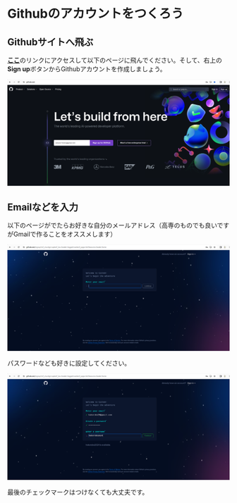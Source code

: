 # Githubのアカウントをつくろう

## Githubサイトへ飛ぶ
[**ここ**](https://github.co.jp/)のリンクにアクセスして以下のページに飛んでください。そして、右上の**Sign up**ボタンからGithubアカウントを作成しましょう。

![image](./img/create_account.png)

## Emailなどを入力
以下のページがでたらお好きな自分のメールアドレス（高専のものでも良いですがGmailで作ることをオススメします）

![image](./img/input_email.png)

パスワードなども好きに設定してください。

![image](./img/input_pass.png)

最後のチェックマークはつけなくても大丈夫です。